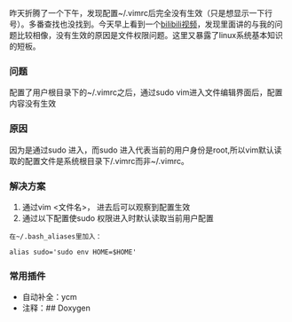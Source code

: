 昨天折腾了一个下午，发现配置~/.vimrc后完全没有生效（只是想显示一下行号）。多番查找也没找到。今天早上看到一个[bilibili视频](https://www.bilibili.com/video/av55546505)，发现里面讲的与我的问题比较相像，没有生效的原因是文件权限问题。这里又暴露了linux系统基本知识的短板。
### 问题
配置了用户根目录下的~/.vimrc之后，通过sudo vim进入文件编辑界面后，配置内容没有生效
### 原因
因为是通过sudo 进入，而sudo 进入代表当前的用户身份是root,所以vim默认读取的配置文件是系统根目录下/.vimrc而非~/.vimrc。
### 解决方案
1. 通过vim <文件名>， 进去后可以观察到配置生效
2. 通过以下配置使sudo 权限进入时默认读取当前用户配置
```
在~/.bash_aliases里加入：

alias sudo='sudo env HOME=$HOME'
```

### 常用插件
- 自动补全：ycm
- 注释：## Doxygen
